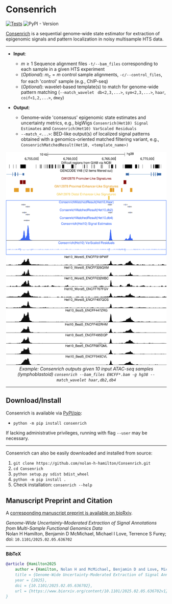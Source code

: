 # Consenrich

[![Tests](https://github.com/nolan-h-hamilton/Consenrich/actions/workflows/Tests.yml/badge.svg?event=workflow_dispatch)](https://github.com/nolan-h-hamilton/Consenrich/actions/workflows/Tests.yml)
![PyPI - Version](https://img.shields.io/pypi/v/consenrich?logo=Python&logoColor=%23FFFFFF&color=%233776AB&link=https%3A%2F%2Fpypi.org%2Fproject%2Fconsenrich%2F)

[Consenrich](https://github.com/nolan-h-hamilton/Consenrich) is a sequential genome-wide state estimator for extraction of epigenomic signals and pattern localization in noisy multisample HTS data.

---

* **Input**:
  * $m \geq 1$ Sequence alignment files `-t/--bam_files` corresponding to each sample in a given HTS experiment
  * (*Optional*): $m_c = m$ control sample alignments, `-c/--control_files`, for each 'control' sample (e.g., ChIP-seq)
  * (*Optional*): wavelet-based template(s) to match for genome-wide pattern matching (`--match_wavelet ` `db<2,3,...>`, `sym<2,3,...>`, `haar`, `coif<1,2,...>`, `dmey`)

* **Output**:
  * Genome-wide 'consensus' epigenomic state estimates and uncertainty metrics, e.g., bigWigs `Consenrich(Het10) Signal Estimates` and `Consenrich(Het10) VarScaled Residuals`
  * `--match_<...>`: BED-like output(s) of localized signal patterns obtained with a genomics-oriented matched filtering variant, e.g., `ConsenrichMatchedResult(Het10, <template_name>)`

<p align="center">
  <img src="docs/matched.png" alt="Example output with --match_wavelet haar,db2,db4" width="800"/><br/>
  <em>Example: Consenrich outputs given 10 input ATAC-seq samples (lymphoblastoid)
  <code>consenrich --bam_files ENCFF*.bam -g hg38 --match_wavelet haar,db2,db4</code></em>
</p>

---

## Download/Install

Consenrich is available via [PyPI/pip](https://pypi.org/project/consenrich/):

* `python -m pip install consenrich`

If lacking administrative privileges, running with flag `--user` may be necessary.

---

Consenrich can also be easily downloaded and installed from source:

1. `git clone https://github.com/nolan-h-hamilton/Consenrich.git`
2. `cd Consenrich`
3. `python setup.py sdist bdist_wheel`
4. `python -m pip install .`
5. Check installation: `consenrich --help`

## Manuscript Preprint and Citation

A [corresponding manuscript preprint is available on bioRxiv](https://www.biorxiv.org/content/10.1101/2025.02.05.636702v1).

*Genome-Wide Uncertainty-Moderated Extraction of Signal Annotations from Multi-Sample Functional Genomics Data*\
Nolan H Hamilton, Benjamin D McMichael, Michael I Love, Terrence S Furey; doi: `10.1101/2025.02.05.636702`

---

**BibTeX**

```bibtex
@article {Hamilton2025
	author = {Hamilton, Nolan H and McMichael, Benjamin D and Love, Michael I and Furey, Terrence S},
	title = {Genome-Wide Uncertainty-Moderated Extraction of Signal Annotations from Multi-Sample Functional Genomics Data},
	year = {2025},
	doi = {10.1101/2025.02.05.636702},
	url = {https://www.biorxiv.org/content/10.1101/2025.02.05.636702v1},
}
```
